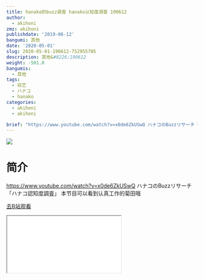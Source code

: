 ```yaml
---
title: hanako的buzz调查 hanako认知度调查 190612
author:
  - akihoni
zmz: akihoni
publishdate: '2019-06-12'
bangumi: 其他
date: '2020-05-01'
slug: 2020-05-01-190612-752955705
description: 其他&#8226;190612
weight: -501.0
bangumis:
  - 其他
tags:
  - 综艺
  - ハナコ
  - hanako
categories:
  - akihoni
  - akihoni

brief: "https://www.youtube.com/watch?v=x0de6ZkUSwQ ハナコのBuzzリサーチ「ハナコ認知度調査」 本节目可以看到认真工作的菊田哦"
---
```

![](https://raw.githubusercontent.com/tcgriffith/owaraisite/master/static/tmpimg/d3c09ed5e43ec1509599fef0869e74a443d09877.jpg.480.jpg)
# 简介  
https://www.youtube.com/watch?v=x0de6ZkUSwQ
ハナコのBuzzリサーチ「ハナコ認知度調査」
本节目可以看到认真工作的菊田哦  

[去B站观看](https://www.bilibili.com/video/av752955705/)
<div class ="resp-container"><iframe class="testiframe" src="//player.bilibili.com/player.html?aid=752955705"", scrolling="no", allowfullscreen="true" > </iframe></div> 
